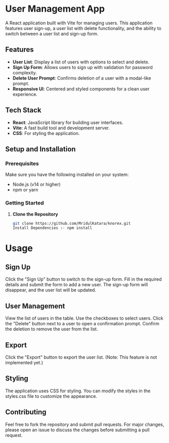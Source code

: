 # User Management App

A React application built with Vite for managing users. This application features user sign-up, a user list with delete functionality, and the ability to switch between a user list and sign-up form.

## Features

- **User List**: Display a list of users with options to select and delete.
- **Sign Up Form**: Allows users to sign up with validation for password complexity.
- **Delete User Prompt**: Confirms deletion of a user with a modal-like prompt.
- **Responsive UI**: Centered and styled components for a clean user experience.

## Tech Stack

- **React**: JavaScript library for building user interfaces.
- **Vite**: A fast build tool and development server.
- **CSS**: For styling the application.

## Setup and Installation

### Prerequisites

Make sure you have the following installed on your system:
- Node.js (v14 or higher)
- npm or yarn

### Getting Started

1. **Clone the Repository**

   ```bash
   git clone https://github.com/MridulKatara/knorex.git
   Install Dependencies :- npm install
# Usage
## Sign Up
  Click the "Sign Up" button to switch to the sign-up form.
  Fill in the required details and submit the form to add a new user.
  The sign-up form will disappear, and the user list will be updated.
## User Management
  View the list of users in the table.
  Use the checkboxes to select users.
  Click the "Delete" button next to a user to open a confirmation prompt.
  Confirm the deletion to remove the user from the list.
## Export
  Click the "Export" button to export the user list. (Note: This feature is not implemented yet.)
## Styling
  The application uses CSS for styling. You can modify the styles in the styles.css file to customize the appearance.

## Contributing
 Feel free to fork the repository and submit pull requests. For major changes, please open an issue to discuss the changes before submitting a pull request.


